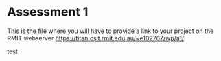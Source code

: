 # Assessment 1
This is the file where you will have to provide a link to your project on the RMIT webserver
https://titan.csit.rmit.edu.au/~e102767/wp/a1/

test
